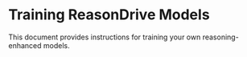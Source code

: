 # Training ReasonDrive Models

This document provides instructions for training your own reasoning-enhanced models.

